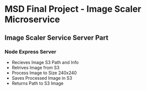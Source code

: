 # MSD Final Project - Image Scaler Microservice

## Image Scaler Service Server Part

### Node Express Server
* Recieves Image S3 Path and Info
* Retrives Image from S3
* Process Image to Size 240x240
* Saves Processed Image in S3
* Returns Path to S3 Image

